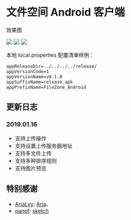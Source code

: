 # 文件空间 Android 客户端

效果图

![](https://csger.cn/static/Screenshot_FileZone_Android_v0.1.0_release.png)
![](https://csger.cn/static/Screenshot_FileZone_Android_v0.1.0_release_sort.png)
![](https://csger.cn/static/Screenshot_FileZone_Android_v0.1.0_release_preview.png)

本地 local.properties 配置清单样例：

```
appReleaseDir=../../../../release/
appVersionCode=1
appVersionName=v0.1.0
appSuffixName=release.apk
appPrefixName=FileZone_Android
```

## 更新日志

### 2019.01.16

- 支持上传操作
- 支持设置上传服务器地址
- 支持多文件上传
- 支持多种排序规则
- 支持图片预览

## 特别感谢

- [AriaLyy](https://github.com/AriaLyy): [Aria](https://github.com/AriaLyy/Aria)、
- [panpf](https://github.com/panpf): [sketch](https://github.com/panpf/sketch)